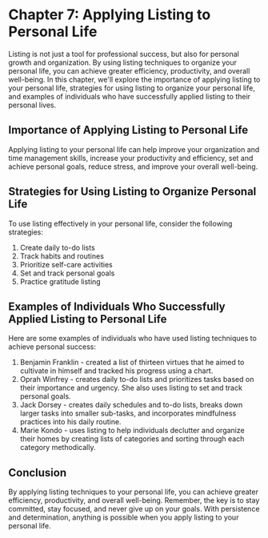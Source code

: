 Chapter 7: Applying Listing to Personal Life
============================================

Listing is not just a tool for professional success, but also for personal growth and organization. By using listing techniques to organize your personal life, you can achieve greater efficiency, productivity, and overall well-being. In this chapter, we'll explore the importance of applying listing to your personal life, strategies for using listing to organize your personal life, and examples of individuals who have successfully applied listing to their personal lives.

Importance of Applying Listing to Personal Life
-----------------------------------------------

Applying listing to your personal life can help improve your organization and time management skills, increase your productivity and efficiency, set and achieve personal goals, reduce stress, and improve your overall well-being.

Strategies for Using Listing to Organize Personal Life
------------------------------------------------------

To use listing effectively in your personal life, consider the following strategies:

1. Create daily to-do lists
2. Track habits and routines
3. Prioritize self-care activities
4. Set and track personal goals
5. Practice gratitude listing

Examples of Individuals Who Successfully Applied Listing to Personal Life
-------------------------------------------------------------------------

Here are some examples of individuals who have used listing techniques to achieve personal success:

1. Benjamin Franklin - created a list of thirteen virtues that he aimed to cultivate in himself and tracked his progress using a chart.
2. Oprah Winfrey - creates daily to-do lists and prioritizes tasks based on their importance and urgency. She also uses listing to set and track personal goals.
3. Jack Dorsey - creates daily schedules and to-do lists, breaks down larger tasks into smaller sub-tasks, and incorporates mindfulness practices into his daily routine.
4. Marie Kondo - uses listing to help individuals declutter and organize their homes by creating lists of categories and sorting through each category methodically.

Conclusion
----------

By applying listing techniques to your personal life, you can achieve greater efficiency, productivity, and overall well-being. Remember, the key is to stay committed, stay focused, and never give up on your goals. With persistence and determination, anything is possible when you apply listing to your personal life.
